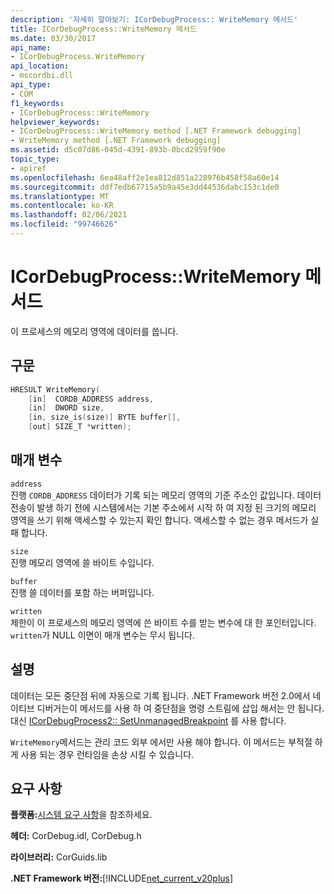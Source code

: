 ```yaml
---
description: '자세히 알아보기: ICorDebugProcess:: WriteMemory 메서드'
title: ICorDebugProcess::WriteMemory 메서드
ms.date: 03/30/2017
api_name:
- ICorDebugProcess.WriteMemory
api_location:
- mscordbi.dll
api_type:
- COM
f1_keywords:
- ICorDebugProcess::WriteMemory
helpviewer_keywords:
- ICorDebugProcess::WriteMemory method [.NET Framework debugging]
- WriteMemory method [.NET Framework debugging]
ms.assetid: d5c07d86-045d-4391-893b-0bcd2959f90e
topic_type:
- apiref
ms.openlocfilehash: 6ea48aff2e1ea812d851a228976b458f58a60e14
ms.sourcegitcommit: ddf7edb67715a5b9a45e3dd44536dabc153c1de0
ms.translationtype: MT
ms.contentlocale: ko-KR
ms.lasthandoff: 02/06/2021
ms.locfileid: "99746626"
---
```

# <a name="icordebugprocesswritememory-method"></a>ICorDebugProcess::WriteMemory 메서드

이 프로세스의 메모리 영역에 데이터를 씁니다.  
  
## <a name="syntax"></a>구문  
  
```cpp  
HRESULT WriteMemory(  
    [in]  CORDB_ADDRESS address,  
    [in]  DWORD size,  
    [in, size_is(size)] BYTE buffer[],  
    [out] SIZE_T *written);  
```  
  
## <a name="parameters"></a>매개 변수  

 `address`  
 진행 `CORDB_ADDRESS` 데이터가 기록 되는 메모리 영역의 기준 주소인 값입니다. 데이터 전송이 발생 하기 전에 시스템에서는 기본 주소에서 시작 하 여 지정 된 크기의 메모리 영역을 쓰기 위해 액세스할 수 있는지 확인 합니다. 액세스할 수 없는 경우 메서드가 실패 합니다.  
  
 `size`  
 진행 메모리 영역에 쓸 바이트 수입니다.  
  
 `buffer`  
 진행 쓸 데이터를 포함 하는 버퍼입니다.  
  
 `written`  
 제한이 이 프로세스의 메모리 영역에 쓴 바이트 수를 받는 변수에 대 한 포인터입니다. `written`가 NULL 이면이 매개 변수는 무시 됩니다.  
  
## <a name="remarks"></a>설명  

 데이터는 모든 중단점 뒤에 자동으로 기록 됩니다. .NET Framework 버전 2.0에서 네이티브 디버거는이 메서드를 사용 하 여 중단점을 명령 스트림에 삽입 해서는 안 됩니다. 대신 [ICorDebugProcess2:: SetUnmanagedBreakpoint](icordebugprocess2-setunmanagedbreakpoint-method.md) 를 사용 합니다.  
  
 `WriteMemory`메서드는 관리 코드 외부 에서만 사용 해야 합니다. 이 메서드는 부적절 하 게 사용 되는 경우 런타임을 손상 시킬 수 있습니다.  
  
## <a name="requirements"></a>요구 사항  

 **플랫폼:**[시스템 요구 사항](../../get-started/system-requirements.md)을 참조하세요.  
  
 **헤더:** CorDebug.idl, CorDebug.h  
  
 **라이브러리:** CorGuids.lib  
  
 **.NET Framework 버전:**[!INCLUDE[net_current_v20plus](../../../../includes/net-current-v20plus-md.md)]
